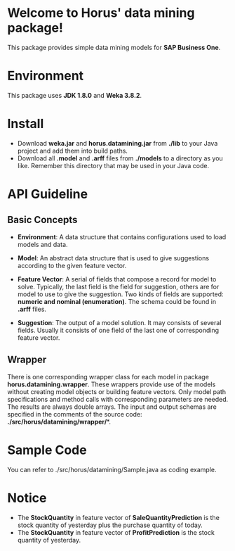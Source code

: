 
# Welcome to Horus' data mining package!

This package provides simple data mining models for **SAP Business One**.

# Environment
This package uses **JDK 1.8.0** and **Weka 3.8.2**.

# Install

 - Download **weka.jar** and **horus.datamining.jar** from **./lib** to your Java project and add them into build paths.
 - Download all **.model** and **.arff** files from **./models** to a directory as you like. Remember this directory that may be used in your Java code.
 
 # API Guideline
 ## Basic Concepts
 
 - **Environment**: A data structure that contains configurations used to load models and data.
 
 - **Model**: An abstract data structure that is used to give suggestions according to the given feature vector.
 
 - **Feature Vector**: A serial of fields that compose a record for model to solve. Typically, the last field is the field for suggestion, others are for model to use to give the suggestion. Two kinds of fields are supported: **numeric and nominal (enumeration)**. The schema could be found in **.arff** files.
 
 - **Suggestion**: The output of a model solution. It may consists of several fields. Usually it consists of one field of the last one of corresponding feature vector.

## Wrapper
There is one corresponding wrapper class for each model in package **horus.datamining.wrapper**. These wrappers provide use of the models without creating model objects or building feature vectors. Only model path specifications and method calls with corresponding parameters are needed. The results are always double arrays. The input and output schemas are specified in the comments of the source code: **./src/horus/datamining/wrapper/***.

# Sample Code
You can refer to ./src/horus/datamining/Sample.java as coding example.

# Notice

 - The **StockQuantity** in feature vector of **SaleQuantityPrediction**
   is the stock quantity of yesterday plus the purchase quantity of
   today.
 - The **StockQuantity** in feature vector of **ProfitPrediction** is
   the stock quantity of yesterday.

